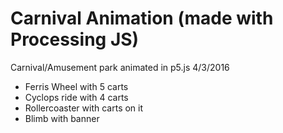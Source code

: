 # Carnival Animation (made with Processing JS)

Carnival/Amusement park animated in p5.js
4/3/2016

- Ferris Wheel with 5 carts
- Cyclops ride with 4 carts
- Rollercoaster with carts on it
- Blimb with banner
